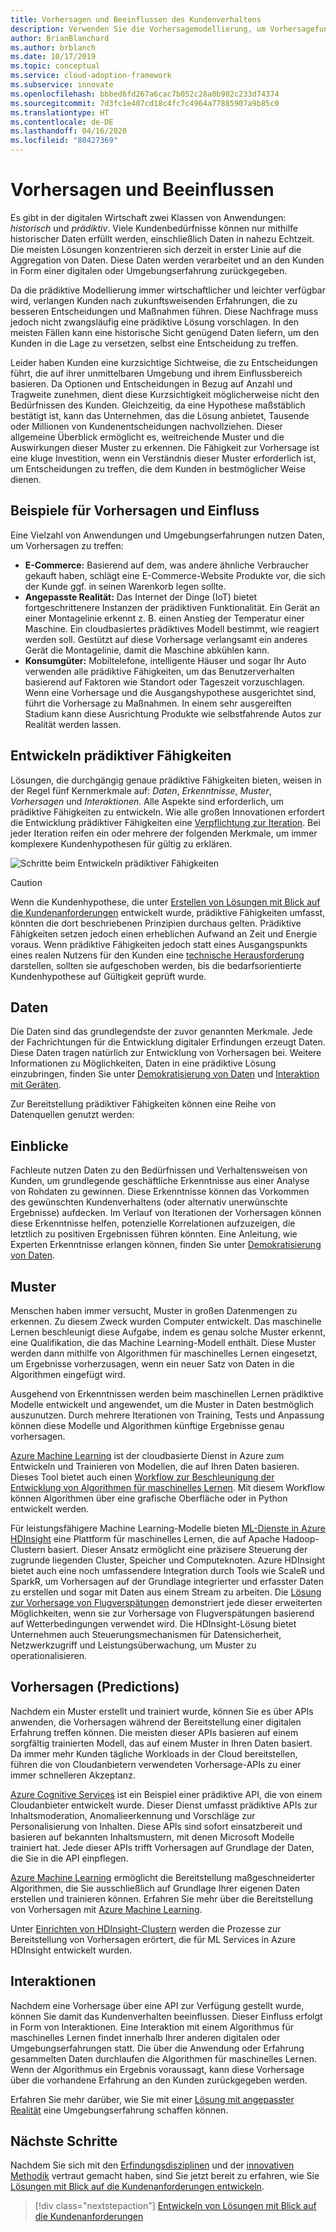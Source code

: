 ```yaml
---
title: Vorhersagen und Beeinflussen des Kundenverhaltens
description: Verwenden Sie die Vorhersagemodellierung, um Vorhersagefunktionen auf der Grundlage von Daten, Erkenntnissen, Mustern, Vorhersagen und Interaktionen zu entwickeln.
author: BrianBlanchard
ms.author: brblanch
ms.date: 10/17/2019
ms.topic: conceptual
ms.service: cloud-adoption-framework
ms.subservice: innovate
ms.openlocfilehash: bbbed6fd267a6cac7b052c28a0b902c233d74374
ms.sourcegitcommit: 7d3fc1e407cd18c4fc7c4964a77885907a9b85c0
ms.translationtype: HT
ms.contentlocale: de-DE
ms.lasthandoff: 04/16/2020
ms.locfileid: "80427369"
---
```

# <a name="predict-and-influence"></a>Vorhersagen und Beeinflussen

Es gibt in der digitalen Wirtschaft zwei Klassen von Anwendungen: *historisch* und *prädiktiv*. Viele Kundenbedürfnisse können nur mithilfe historischer Daten erfüllt werden, einschließlich Daten in nahezu Echtzeit. Die meisten Lösungen konzentrieren sich derzeit in erster Linie auf die Aggregation von Daten. Diese Daten werden verarbeitet und an den Kunden in Form einer digitalen oder Umgebungserfahrung zurückgegeben.

Da die prädiktive Modellierung immer wirtschaftlicher und leichter verfügbar wird, verlangen Kunden nach zukunftsweisenden Erfahrungen, die zu besseren Entscheidungen und Maßnahmen führen. Diese Nachfrage muss jedoch nicht zwangsläufig eine prädiktive Lösung vorschlagen. In den meisten Fällen kann eine historische Sicht genügend Daten liefern, um den Kunden in die Lage zu versetzen, selbst eine Entscheidung zu treffen.

Leider haben Kunden eine kurzsichtige Sichtweise, die zu Entscheidungen führt, die auf ihrer unmittelbaren Umgebung und ihrem Einflussbereich basieren. Da Optionen und Entscheidungen in Bezug auf Anzahl und Tragweite zunehmen, dient diese Kurzsichtigkeit möglicherweise nicht den Bedürfnissen des Kunden. Gleichzeitig, da eine Hypothese maßstäblich bestätigt ist, kann das Unternehmen, das die Lösung anbietet, Tausende oder Millionen von Kundenentscheidungen nachvollziehen. Dieser allgemeine Überblick ermöglicht es, weitreichende Muster und die Auswirkungen dieser Muster zu erkennen. Die Fähigkeit zur Vorhersage ist eine kluge Investition, wenn ein Verständnis dieser Muster erforderlich ist, um Entscheidungen zu treffen, die dem Kunden in bestmöglicher Weise dienen.

## <a name="examples-of-predictions-and-influence"></a>Beispiele für Vorhersagen und Einfluss

Eine Vielzahl von Anwendungen und Umgebungserfahrungen nutzen Daten, um Vorhersagen zu treffen:

- **E-Commerce:** Basierend auf dem, was andere ähnliche Verbraucher gekauft haben, schlägt eine E-Commerce-Website Produkte vor, die sich der Kunde ggf. in seinen Warenkorb legen sollte.
- **Angepasste Realität:** Das Internet der Dinge (IoT) bietet fortgeschrittenere Instanzen der prädiktiven Funktionalität. Ein Gerät an einer Montagelinie erkennt z. B. einen Anstieg der Temperatur einer Maschine. Ein cloudbasiertes prädiktives Modell bestimmt, wie reagiert werden soll. Gestützt auf diese Vorhersage verlangsamt ein anderes Gerät die Montagelinie, damit die Maschine abkühlen kann.
- **Konsumgüter:** Mobiltelefone, intelligente Häuser und sogar Ihr Auto verwenden alle prädiktive Fähigkeiten, um das Benutzerverhalten basierend auf Faktoren wie Standort oder Tageszeit vorzuschlagen. Wenn eine Vorhersage und die Ausgangshypothese ausgerichtet sind, führt die Vorhersage zu Maßnahmen. In einem sehr ausgereiften Stadium kann diese Ausrichtung Produkte wie selbstfahrende Autos zur Realität werden lassen.

## <a name="develop-predictive-capabilities"></a>Entwickeln prädiktiver Fähigkeiten

Lösungen, die durchgängig genaue prädiktive Fähigkeiten bieten, weisen in der Regel fünf Kernmerkmale auf: *Daten*, *Erkenntnisse*, *Muster*, *Vorhersagen* und *Interaktionen*. Alle Aspekte sind erforderlich, um prädiktive Fähigkeiten zu entwickeln. Wie alle großen Innovationen erfordert die Entwicklung prädiktiver Fähigkeiten eine [Verpflichtung zur Iteration](./index.md#commitment-to-iteration). Bei jeder Iteration reifen ein oder mehrere der folgenden Merkmale, um immer komplexere Kundenhypothesen für gültig zu erklären.

![Schritte beim Entwickeln prädiktiver Fähigkeiten](../../_images/innovate/predict-and-influence.png)

> [!CAUTION]
> Wenn die Kundenhypothese, die unter [Erstellen von Lösungen mit Blick auf die Kundenanforderungen](./build.md) entwickelt wurde, prädiktive Fähigkeiten umfasst, könnten die dort beschriebenen Prinzipien durchaus gelten. Prädiktive Fähigkeiten setzen jedoch einen erheblichen Aufwand an Zeit und Energie voraus. Wenn prädiktive Fähigkeiten jedoch statt eines Ausgangspunkts eines realen Nutzens für den Kunden eine [technische Herausforderung](./build.md#reduce-complexity-and-delay-technical-spikes) darstellen, sollten sie aufgeschoben werden, bis die bedarfsorientierte Kundenhypothese auf Gültigkeit geprüft wurde.

## <a name="data"></a>Daten

Die Daten sind das grundlegendste der zuvor genannten Merkmale. Jede der Fachrichtungen für die Entwicklung digitaler Erfindungen erzeugt Daten. Diese Daten tragen natürlich zur Entwicklung von Vorhersagen bei. Weitere Informationen zu Möglichkeiten, Daten in eine prädiktive Lösung einzubringen, finden Sie unter [Demokratisierung von Daten](./data.md) und [Interaktion mit Geräten](./devices.md).

Zur Bereitstellung prädiktiver Fähigkeiten können eine Reihe von Datenquellen genutzt werden:

## <a name="insights"></a>Einblicke

Fachleute nutzen Daten zu den Bedürfnissen und Verhaltensweisen von Kunden, um grundlegende geschäftliche Erkenntnisse aus einer Analyse von Rohdaten zu gewinnen. Diese Erkenntnisse können das Vorkommen des gewünschten Kundenverhaltens (oder alternativ unerwünschte Ergebnisse) aufdecken. Im Verlauf von Iterationen der Vorhersagen können diese Erkenntnisse helfen, potenzielle Korrelationen aufzuzeigen, die letztlich zu positiven Ergebnissen führen könnten. Eine Anleitung, wie Experten Erkenntnisse erlangen können, finden Sie unter [Demokratisierung von Daten](./data.md).

## <a name="patterns"></a>Muster

Menschen haben immer versucht, Muster in großen Datenmengen zu erkennen. Zu diesem Zweck wurden Computer entwickelt. Das maschinelle Lernen beschleunigt diese Aufgabe, indem es genau solche Muster erkennt, eine Qualifikation, die das Machine Learning-Modell enthält. Diese Muster werden dann mithilfe von Algorithmen für maschinelles Lernen eingesetzt, um Ergebnisse vorherzusagen, wenn ein neuer Satz von Daten in die Algorithmen eingefügt wird.

Ausgehend von Erkenntnissen werden beim maschinellen Lernen prädiktive Modelle entwickelt und angewendet, um die Muster in Daten bestmöglich auszunutzen. Durch mehrere Iterationen von Training, Tests und Anpassung können diese Modelle und Algorithmen künftige Ergebnisse genau vorhersagen.

[Azure Machine Learning](https://docs.microsoft.com/azure/machine-learning/service/overview-what-is-azure-ml) ist der cloudbasierte Dienst in Azure zum Entwickeln und Trainieren von Modellen, die auf Ihren Daten basieren. Dieses Tool bietet auch einen [Workflow zur Beschleunigung der Entwicklung von Algorithmen für maschinelles Lernen](https://docs.microsoft.com/azure/machine-learning/service/concept-azure-machine-learning-architecture). Mit diesem Workflow können Algorithmen über eine grafische Oberfläche oder in Python entwickelt werden.

Für leistungsfähigere Machine Learning-Modelle bieten [ML-Dienste in Azure HDInsight](https://docs.microsoft.com/azure/hdinsight/r-server/r-server-overview) eine Plattform für maschinelles Lernen, die auf Apache Hadoop-Clustern basiert. Dieser Ansatz ermöglicht eine präzisere Steuerung der zugrunde liegenden Cluster, Speicher und Computeknoten. Azure HDInsight bietet auch eine noch umfassendere Integration durch Tools wie ScaleR und SparkR, um Vorhersagen auf der Grundlage integrierter und erfasster Daten zu erstellen und sogar mit Daten aus einem Stream zu arbeiten. Die [Lösung zur Vorhersage von Flugverspätungen](https://docs.microsoft.com/azure/hdinsight/hdinsight-hadoop-r-scaler-sparkr) demonstriert jede dieser erweiterten Möglichkeiten, wenn sie zur Vorhersage von Flugverspätungen basierend auf Wetterbedingungen verwendet wird. Die HDInsight-Lösung bietet Unternehmen auch Steuerungsmechanismen für Datensicherheit, Netzwerkzugriff und Leistungsüberwachung, um Muster zu operationalisieren.

## <a name="predictions"></a>Vorhersagen (Predictions)

Nachdem ein Muster erstellt und trainiert wurde, können Sie es über APIs anwenden, die Vorhersagen während der Bereitstellung einer digitalen Erfahrung treffen können. Die meisten dieser APIs basieren auf einem sorgfältig trainierten Modell, das auf einem Muster in Ihren Daten basiert. Da immer mehr Kunden tägliche Workloads in der Cloud bereitstellen, führen die von Cloudanbietern verwendeten Vorhersage-APIs zu einer immer schnelleren Akzeptanz.

[Azure Cognitive Services](https://docs.microsoft.com/azure/cognitive-services) ist ein Beispiel einer prädiktive API, die von einem Cloudanbieter entwickelt wurde. Dieser Dienst umfasst prädiktive APIs zur Inhaltsmoderation, Anomalieerkennung und Vorschläge zur Personalisierung von Inhalten. Diese APIs sind sofort einsatzbereit und basieren auf bekannten Inhaltsmustern, mit denen Microsoft Modelle trainiert hat. Jede dieser APIs trifft Vorhersagen auf Grundlage der Daten, die Sie in die API einpflegen.

[Azure Machine Learning](https://docs.microsoft.com/azure/machine-learning) ermöglicht die Bereitstellung maßgeschneiderter Algorithmen, die Sie ausschließlich auf Grundlage Ihrer eigenen Daten erstellen und trainieren können. Erfahren Sie mehr über die Bereitstellung von Vorhersagen mit [Azure Machine Learning](https://docs.microsoft.com/azure/machine-learning/service/how-to-deploy-and-where).

Unter [Einrichten von HDInsight-Clustern](https://docs.microsoft.com/azure/hdinsight/hdinsight-hadoop-provision-linux-clusters) werden die Prozesse zur Bereitstellung von Vorhersagen erörtert, die für ML Services in Azure HDInsight entwickelt wurden.

## <a name="interactions"></a>Interaktionen

Nachdem eine Vorhersage über eine API zur Verfügung gestellt wurde, können Sie damit das Kundenverhalten beeinflussen. Dieser Einfluss erfolgt in Form von Interaktionen. Eine Interaktion mit einem Algorithmus für maschinelles Lernen findet innerhalb Ihrer anderen digitalen oder Umgebungserfahrungen statt. Die über die Anwendung oder Erfahrung gesammelten Daten durchlaufen die Algorithmen für maschinelles Lernen. Wenn der Algorithmus ein Ergebnis voraussagt, kann diese Vorhersage über die vorhandene Erfahrung an den Kunden zurückgegeben werden.

Erfahren Sie mehr darüber, wie Sie mit einer [Lösung mit angepasster Realität](./devices.md#adjusted-reality) eine Umgebungserfahrung schaffen können.

## <a name="next-steps"></a>Nächste Schritte

Nachdem Sie sich mit den [Erfindungsdisziplinen](./invention.md) und der [innovativen Methodik](./index.md) vertraut gemacht haben, sind Sie jetzt bereit zu erfahren, wie Sie [Lösungen mit Blick auf die Kundenanforderungen entwickeln](./build.md).

> [!div class="nextstepaction"]
> [Entwickeln von Lösungen mit Blick auf die Kundenanforderungen](./build.md)
